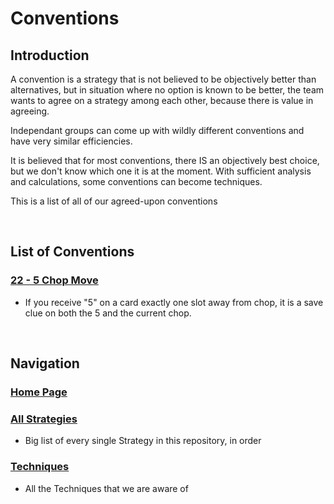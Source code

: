# Conventions

## Introduction

A convention is a strategy that is not believed to be objectively better than alternatives, but in situation where no option is known to be better, the team wants to agree on a strategy among each other, because there is value in agreeing.

Independant groups can come up with wildly different conventions and have very similar efficiencies.

It is believed that for most conventions, there IS an objectively best choice, but we don't know which one it is at the moment.
With sufficient analysis and calculations, some conventions can become techniques.

This is a list of all of our agreed-upon conventions

<br />

## List of Conventions

### [22 - 5 Chop Move](https://github.com/agilbert1412/HanabiStrategy/blob/master/Strategy/Level%202%20-%20Beginner/22%20-%205%20Chop%20Move.md)
* If you receive "5" on a card exactly one slot away from chop, it is a save clue on both the 5 and the current chop.

<br />

## Navigation

### [Home Page](https://github.com/agilbert1412/HanabiStrategy/blob/master/README.md)

### [All Strategies](https://github.com/agilbert1412/HanabiStrategy/blob/master/All%20Strategies.md)
* Big list of every single Strategy in this repository, in order

### [Techniques](https://github.com/agilbert1412/HanabiStrategy/blob/master/Techniques.md)
* All the Techniques that we are aware of
